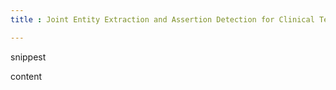 ```yaml
---
title : Joint Entity Extraction and Assertion Detection for Clinical Text

---
```


snippest

content